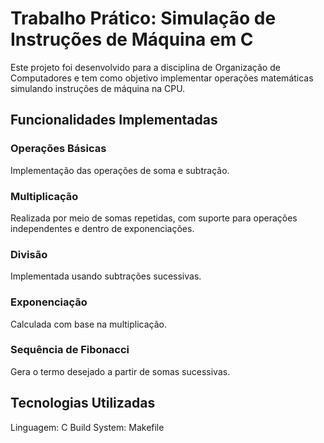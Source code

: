 # Trabalho Prático: Simulação de Instruções de Máquina em C
Este projeto foi desenvolvido para a disciplina de Organização de Computadores e tem como objetivo implementar operações matemáticas simulando instruções de máquina na CPU.

## Funcionalidades Implementadas

### Operações Básicas

Implementação das operações de soma e subtração.

### Multiplicação

Realizada por meio de somas repetidas, com suporte para operações independentes e dentro de exponenciações.

### Divisão

Implementada usando subtrações sucessivas.

### Exponenciação

Calculada com base na multiplicação.

### Sequência de Fibonacci

Gera o termo desejado a partir de somas sucessivas.

## Tecnologias Utilizadas
Linguagem: C
Build System: Makefile
